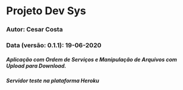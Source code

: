 # Projeto Dev Sys
### Autor: Cesar Costa
### Data (versão: 0.1.1): 19-06-2020
##### Aplicação com Ordem de Serviços e Manipulação de Arquivos com Upload para Download.
##### Servidor teste na plataforma Heroku